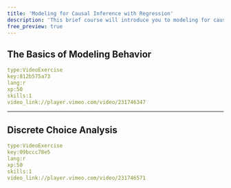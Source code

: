 ```yaml
---
title: 'Modeling for Causal Inference with Regression'
description: 'This brief course will introduce you to modeling for causal inference, with practice using different kinds of regression models'
free_preview: true
---
```


## The Basics of Modeling Behavior
```yaml
type:VideoExercise 
key:812b575a73
lang:r
xp:50 
skills:1 
video_link://player.vimeo.com/video/231746347
```

---
## Discrete Choice Analysis
```yaml
type:VideoExercise 
key:09bccc78e5
lang:r
xp:50 
skills:1 
video_link://player.vimeo.com/video/231746571
```

